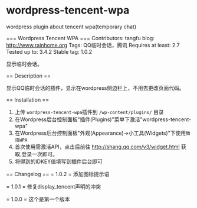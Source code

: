 wordpress-tencent-wpa
=====================

wordpress plugin about tencent wpa(temporary chat)



=== Wordpress Tencent WPA ===
Contributors: tangfu
blog: http://www.rainhome.org
Tags: QQ临时会话，腾讯
Requires at least: 2.7
Tested up to: 3.4.2
Stable tag: 1.0.2

显示临时会话。

== Description ==

显示QQ临时会话的插件，显示在wordpress侧边栏上，不用去更改页面代码。

== Installation ==

1. 上传 `wordpress-tencent-wpa`插件到 `/wp-content/plugins/` 目录
2. 在Wordpress后台控制面板"插件(Plugins)"菜单下激活"wordpress-tencent-wpa"
3. 在Wordpress后台控制面板"外观(Appearance)->小工具(Widgets)"下使用`腾讯WPA`
4. 首次使用需激活API，点击后前往 http://shang.qq.com/v3/widget.html 获取,登录一次即可。
5. 将得到的IDKEY值填写到插件后台即可

== Changelog ==
= 1.0.2 =
添加图标提示语

= 1.0.1 =
修复display_tencent声明的冲突

= 1.0.0 =
这个是第一个版本